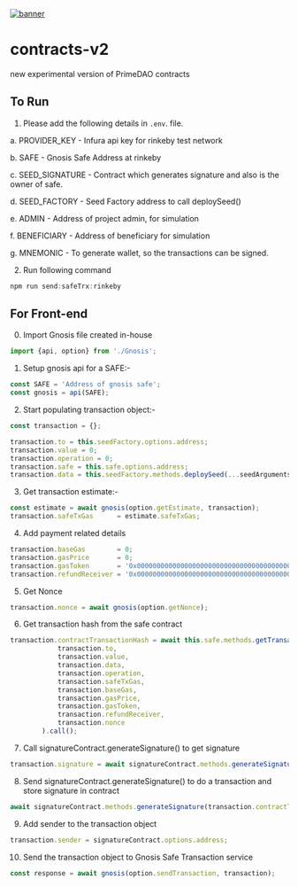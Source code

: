[![banner](https://i.ibb.co/BqjcRGG/Prime-DAO-Github-Contracts-Banner.png)](https://primedao.eth.link/#/)

# contracts-v2
new experimental version of PrimeDAO contracts

## To Run
1. Please add the following details in `.env`. file.

a. PROVIDER_KEY - Infura api key for rinkeby test network

b. SAFE - Gnosis Safe Address at rinkeby

c. SEED_SIGNATURE - Contract which generates signature and also is the owner of safe.

d. SEED_FACTORY - Seed Factory address to call deploySeed()

e. ADMIN - Address of project admin, for simulation

f. BENEFICIARY - Address of beneficiary for simulation 

g. MNEMONIC - To generate wallet, so the transactions can be signed.

2. Run following command
```js
npm run send:safeTrx:rinkeby
```

## For Front-end

0. Import Gnosis file created in-house
```js
import {api, option} from './Gnosis';
```

1. Setup gnosis api for a SAFE:-
```js
const SAFE = 'Address of gnosis safe';
const gnosis = api(SAFE);
```

2. Start populating transaction object:-
```js
const transaction = {};

transaction.to = this.seedFactory.options.address;
transaction.value = 0;
transaction.operation = 0;
transaction.safe = this.safe.options.address;
transaction.data = this.seedFactory.methods.deploySeed(...seedArguments).encodeABI();
```

3. Get transaction estimate:-
```js
const estimate = await gnosis(option.getEstimate, transaction);
transaction.safeTxGas      = estimate.safeTxGas;
```

4. Add payment related details
```js
transaction.baseGas        = 0;
transaction.gasPrice       = 0;
transaction.gasToken       = '0x0000000000000000000000000000000000000000';
transaction.refundReceiver = '0x0000000000000000000000000000000000000000';
```

5. Get Nonce
```js
transaction.nonce = await gnosis(option.getNonce);
```

6. Get transaction hash from the safe contract
```js
transaction.contractTransactionHash = await this.safe.methods.getTransactionHash(
            transaction.to,
            transaction.value,
            transaction.data,
            transaction.operation,
            transaction.safeTxGas,
            transaction.baseGas,
            transaction.gasPrice,
            transaction.gasToken,
            transaction.refundReceiver,
            transaction.nonce
        ).call();
```

7. Call signatureContract.generateSignature() to get signature
```js
transaction.signature = await signatureContract.methods.generateSignature(transaction.contractTransactionHash).call();
```

8. Send signatureContract.generateSignature() to do a transaction and store signature in contract
```js
await signatureContract.methods.generateSignature(transaction.contractTransactionHash).send(options));
```

9. Add sender to the transaction object
```js
transaction.sender = signatureContract.options.address;
```

10. Send the transaction object to Gnosis Safe Transaction service
```js
const response = await gnosis(option.sendTransaction, transaction);
```